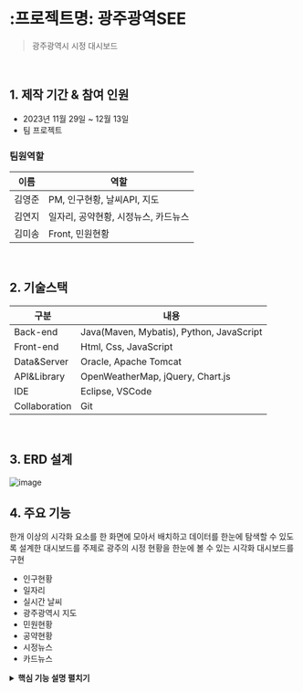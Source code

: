 # :프로젝트명: 광주광역SEE
>광주광역시 시정 대시보드  


</br>

## 1. 제작 기간 & 참여 인원
- 2023년 11월 29일 ~ 12월 13일
- 팀 프로젝트
### 팀원역할
|이름|역할|
|---|---|
|김영준|PM, 인구현황, 날씨API, 지도|
|김연지|일자리, 공약현황, 시정뉴스, 카드뉴스|
|김미송|Front, 민원현황|

</br>

## 2. 기술스택
|구분|내용|
|------|---|
|Back-end|Java(Maven, Mybatis), Python, JavaScript|
|Front-end|Html, Css, JavaScript|
|Data&Server|Oracle, Apache Tomcat|
|API&Library|OpenWeatherMap, jQuery, Chart.js|
|IDE|Eclipse, VSCode|
|Collaboration|Git|

</br>

## 3. ERD 설계
![image](https://github.com/2021-SMHRD-KDT-AI-15/SEE/assets/150763254/6d731168-b39d-48cd-af33-7404abc9329e)

## 4. 주요 기능

한개 이상의 시각화 요소를 한 화면에 모아서 배치하고 데이터를 한눈에 탐색할 수 있도록 설계한 대시보드를 주제로
광주의 시정 현황을 한눈에 볼 수 있는 시각화 대시보드를 구현
- 인구현황
- 일자리
- 실시간 날씨
- 광주광역시 지도
- 민원현황
- 공약현황
- 시정뉴스
- 카드뉴스

<details>
<summary><b>핵심 기능 설명 펼치기</b></summary>
<div markdown="1">

### 4.1. 전체 흐름
![image](https://github.com/2021-SMHRD-KDT-AI-15/SEE/assets/150763254/d864e2e6-31d4-48ef-bbc1-7156a2a2b52d)

### 4.2. 챌린지포인트
- 외부 API
- 애니메이션
